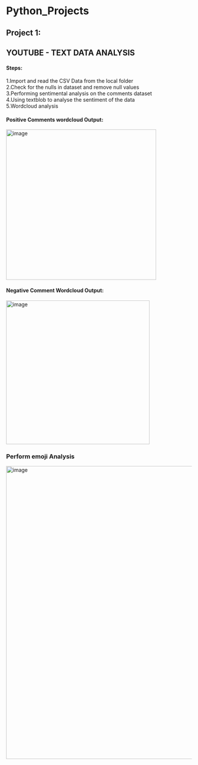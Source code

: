 # Python_Projects

## Project 1: 
## YOUTUBE - TEXT DATA ANALYSIS

#### Steps:          
1.Import and read the CSV Data from the local folder           
2.Check for the nulls in dataset and remove null values  
3.Performing sentimental analysis on the comments dataset  
4.Using textblob to analyse the sentiment of the data  
5.Wordcloud analysis  
  
#### Positive Comments wordcloud Output:  

<img width="407" alt="image" src="https://github.com/user-attachments/assets/2e3220ee-a357-4fc3-978d-91d7fa541937">  
  
#### Negative Comment Wordcloud Output:  
<img width="389" alt="image" src="https://github.com/user-attachments/assets/025f0e06-f5ee-475f-a143-ec2f0ca07c7f">   


### Perform emoji Analysis
<img width="793" alt="image" src="https://github.com/user-attachments/assets/d7584954-3757-4dd2-89aa-7b8c8237ef63">


